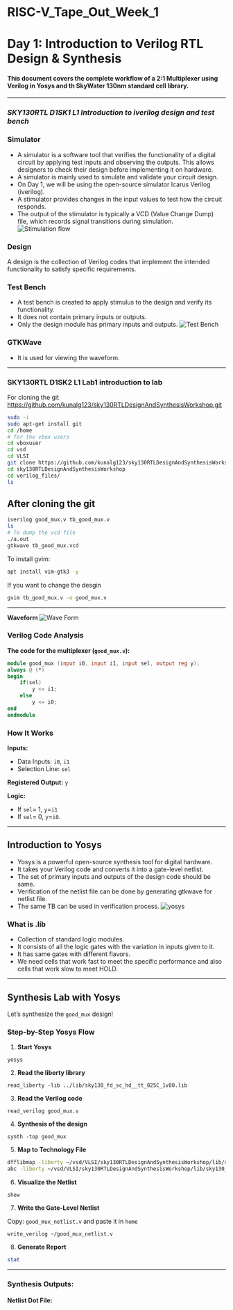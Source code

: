 
# RISC-V_Tape_Out_Week_1
# Day 1: Introduction to Verilog RTL Design & Synthesis
#### This document covers the complete workflow of a 2:1 Multiplexer using Verilog in Yosys and th SkyWater 130nm standard cell library.
---
### *SKY130RTL D1SK1 L1 Introduction to iverilog design and test bench*
### Simulator
- A simulator is a software tool that verifies the functionality of a digital circuit by applying test inputs and observing the outputs. This allows designers to check their design before implementing it on hardware.
- A simulator is mainly used to simulate and validate your circuit design.
- On Day 1, we will be using the open-source simulator Icarus Verilog (iverilog).
- A stimulator provides changes in the input values to test how the circuit responds.
- The output of the stimulator is typically a VCD (Value Change Dump) file, which records signal transitions during simulation.
![Stimulation flow](https://github.com/Rahul-Sivesh-11/RISC-V_Tape_Out_Week_1/blob/main/Images/Screenshot%202025-09-24%20111612.png)
### Design
A design is the collection of Verilog codes that implement the intended functionality to satisfy specific requirements.
### Test Bench
- A test bench is created to apply stimulus to the design and verify its functionality.
- It does not contain primary inputs or outputs.
- Only the design module has primary inputs and outputs.
![Test Bench](https://github.com/Rahul-Sivesh-11/RISC-V_Tape_Out_Week_1/blob/main/Images/Screenshot%202025-09-24%20113002.png)
### GTKWave
- It is used for viewing the waveform.

---
### SKY130RTL D1SK2 L1 Lab1 introduction to lab
For cloning the git https://github.com/kunalg123/sky130RTLDesignAndSynthesisWorkshop.git

```bash
sudo -i
sudo apt-get install git
cd /home
# for the vbox users
cd vboxuser 
cd vsd
cd VLSI
git clone https://github.com/kunalg123/sky130RTLDesignAndSynthesisWorkshop.git
cd sky130RTLDesignAndSynthesisWorkshop
cd verilog_files/
ls
```
## After  cloning the git

```bash
iverilog good_mux.v tb_good_mux.v
ls
# To dump the vcd file
./a.out
gtkwave tb_good_mux.vcd
```
To install gvim:
``` bash
apt install vim-gtk3 -y
```
If you want to change the desgin
```bash
gvim tb_good_mux.v -o good_mux.v
```

---
**Waveform**
![Wave Form](https://github.com/Rahul-Sivesh-11/RISC-V_Tape_Out_Week_1/blob/main/Images/WhatsApp%20Image%202025-09-24%20at%2018.51.14_d6a3b090.jpg)
### Verilog Code Analysis

**The code for the multiplexer (`good_mux.v`):**

```verilog
module good_mux (input i0, input i1, input sel, output reg y);
always @ (*)
begin
    if(sel)
        y <= i1;
    else 
        y <= i0;
end
endmodule
```

###  **How It Works**

**Inputs:**
- Data Inputs: `i0`, `i1`
- Selection Line: `sel`

**Registered Output:** `y`

**Logic:**
  - If `sel`= 1, `y`=`i1`
  - If `sel`= 0, `y`=`i0`.

---
## **Introduction to Yosys**
 - Yosys is a powerful open-source synthesis tool for digital hardware. 
 - It takes your Verilog code and converts it into a gate-level netlist.
 - The set of primary inputs and outputs of the design code should be same.
 - Verification of the netlist file can be done by generating gtkwave for netlist file.
 - The same TB can be used in verification process.
![yosys](https://github.com/Rahul-Sivesh-11/RISC-V_Tape_Out_Week_1/blob/main/Images/Screenshot%202025-09-24%20185438.png)
### What is .lib
- Collection of standard logic modules.
- It consists of all the logic gates with the variation in inputs given to it.
- It has same gates with different flavors.
- We need cells that work fast to meet the specific performance and also cells that work slow to meet HOLD.
---

## Synthesis Lab with Yosys

Let’s synthesize the `good_mux` design!

###  Step-by-Step Yosys Flow

1. **Start Yosys**
```shell
yosys
```
2. **Read the liberty library**
```shell
read_liberty -lib ../lib/sky130_fd_sc_hd__tt_025C_1v80.lib
```
3. **Read the Verilog code**
```shell
read_verilog good_mux.v
```
4.  **Synthesis of the design**
```shell
synth -top good_mux
```
5.  **Map to Technology File**
```bash
dfflibmap -liberty ~/vsd/VLSI/sky130RTLDesignAndSynthesisWorkshop/lib/sky130_fd_sc_hd__tt_025C_1v80.lib
abc -liberty ~/vsd/VLSI/sky130RTLDesignAndSynthesisWorkshop/lib/sky130_fd_sc_hd__tt_025C_1v80.lib
```
6. **Visualize the Netlist**
```shell
show
```
7. **Write the Gate-Level Netlist**

Copy: `good_mux_netlist.v` and paste it in `home`
```shell
write_verilog ~/good_mux_netlist.v
```
8. **Generate Report**
```bash
stat
```
---
### **Synthesis Outputs:**
#### Netlist Dot File:
